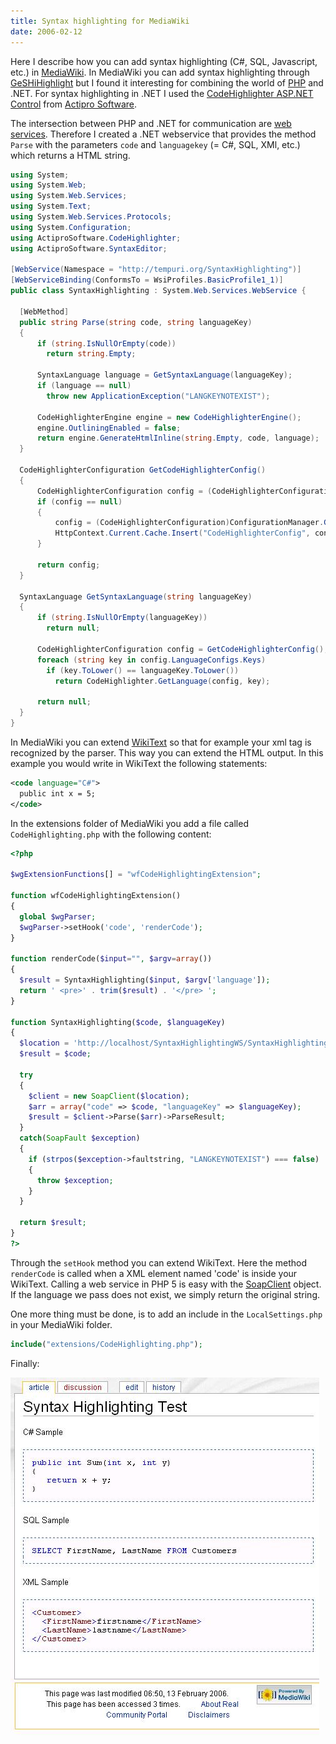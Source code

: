 ```yaml
---
title: Syntax highlighting for MediaWiki
date: 2006-02-12
---
```


Here I describe how you can add syntax highlighting (C#, SQL, Javascript, etc.) in [MediaWiki](http://www.mediawiki.org/). In MediaWiki you can add syntax highlighting through [GeSHiHighlight](http://meta.wikimedia.org/wiki/GeSHiHighlight) but I found it interesting for combining the world of [PHP](http://www.php.net/) and .NET. For syntax highlighting in .NET I used the [CodeHighlighter ASP.NET Control](http://www.actiprosoftware.com/Products/DotNet/CodeHighlighter/Default.aspx) from [Actipro Software](http://www.actiprosoftware.com/Products/DotNet/Default.aspx).

The intersection between PHP and .NET for communication are [web services](http://en.wikipedia.org/wiki/Web_services). Therefore I created a .NET webservice that provides the method `Parse` with the parameters `code` and `languagekey` (= C#, SQL, XMl, etc.) which returns a HTML string.

```csharp
using System; 
using System.Web; 
using System.Web.Services; 
using System.Text; 
using System.Web.Services.Protocols; 
using System.Configuration; 
using ActiproSoftware.CodeHighlighter; 
using ActiproSoftware.SyntaxEditor;

[WebService(Namespace = "http://tempuri.org/SyntaxHighlighting")] 
[WebServiceBinding(ConformsTo = WsiProfiles.BasicProfile1_1)] 
public class SyntaxHighlighting : System.Web.Services.WebService { 
  
  [WebMethod] 
  public string Parse(string code, string languageKey) 
  { 
      if (string.IsNullOrEmpty(code)) 
        return string.Empty;

      SyntaxLanguage language = GetSyntaxLanguage(languageKey); 
      if (language == null) 
        throw new ApplicationException("LANGKEYNOTEXIST");

      CodeHighlighterEngine engine = new CodeHighlighterEngine(); 
      engine.OutliningEnabled = false; 
      return engine.GenerateHtmlInline(string.Empty, code, language); 
  }

  CodeHighlighterConfiguration GetCodeHighlighterConfig() 
  { 
      CodeHighlighterConfiguration config = (CodeHighlighterConfiguration)HttpContext.Current.Cache["CodeHighlighterConfig"];
      if (config == null) 
      { 
          config = (CodeHighlighterConfiguration)ConfigurationManager.GetSection("codeHighlighter"); 
          HttpContext.Current.Cache.Insert("CodeHighlighterConfig", config); 
      }

      return config; 
  }

  SyntaxLanguage GetSyntaxLanguage(string languageKey) 
  { 
      if (string.IsNullOrEmpty(languageKey)) 
        return null;

      CodeHighlighterConfiguration config = GetCodeHighlighterConfig(); 
      foreach (string key in config.LanguageConfigs.Keys) 
        if (key.ToLower() == languageKey.ToLower()) 
          return CodeHighlighter.GetLanguage(config, key);

      return null; 
  } 
} 
```

In MediaWiki you can extend [WikiText](http://en.wikipedia.org/wiki/Wikitext) so that for example your xml tag is recognized by the parser. This way you can extend the HTML output. In this example you would write in WikiText the following statements:

```xml
<code language="C#"> 
  public int x = 5; 
</code> 
```

In the extensions folder of MediaWiki you add a file called `CodeHighlighting.php` with the following content:

```php
<?php

$wgExtensionFunctions[] = "wfCodeHighlightingExtension";

function wfCodeHighlightingExtension() 
{ 
  global $wgParser; 
  $wgParser->setHook('code', 'renderCode'); 
}

function renderCode($input="", $argv=array()) 
{ 
  $result = SyntaxHighlighting($input, $argv['language']); 
  return ' <pre>' . trim($result) . '</pre> '; 
}

function SyntaxHighlighting($code, $languageKey) 
{ 
  $location = 'http://localhost/SyntaxHighlightingWS/SyntaxHighlighting.asmx?wsdl'; 
  $result = $code;

  try 
  { 
    $client = new SoapClient($location); 
    $arr = array("code" => $code, "languageKey" => $languageKey); 
    $result = $client->Parse($arr)->ParseResult; 
  } 
  catch(SoapFault $exception) 
  { 
    if (strpos($exception->faultstring, "LANGKEYNOTEXIST") === false) 
    { 
      throw $exception; 
    } 
  } 
  
  return $result; 
} 
?> 
```
Through the `setHook` method you can extend WikiText. Here the method `renderCode` is called when a XML element named 'code' is inside your WikiText. Calling a web service in PHP 5 is easy with the [SoapClient](http://php.belnet.be/manual/en/function.soap-soapclient-construct.php) object. If the language we pass does not exist, we simply return the original string.

One more thing must be done, is to add an include in the `LocalSettings.php` in your MediaWiki folder.

```php
include("extensions/CodeHighlighting.php");
```

Finally: 

![mediawikish](images/mediawikish.jpg)
